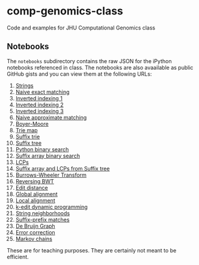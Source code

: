 comp-genomics-class
===================

Code and examples for JHU Computational Genomics class

Notebooks
---------

The `notebooks` subdirectory contains the raw JSON for the iPython notebooks referenced in class.  The notebooks are also avaailable as public GitHub gists and you can view them at the following URLs:

1. [Strings]
2. [Naive exact matching]
3. [Inverted indexing 1]
4. [Inverted indexing 2]
5. [Inverted indexing 3]
6. [Naive approximate matching]
7. [Boyer-Moore]
8. [Trie map]
9. [Suffix trie]
10. [Suffix tree]
11. [Python binary search]
12. [Suffix array binary search]
13. [LCPs]
14. [Suffix array and LCPs from Suffix tree]
15. [Burrows-Wheeler Transform]
16. [Reversing BWT]
17. [Edit distance]
18. [Global alignment]
19. [Local alignment]
20. [k-edit dynamic programming]
21. [String neighborhoods]
22. [Suffix-prefix matches]
23. [De Bruijn Graph]
24. [Error correction]
25. [Markov chains]

[Strings]: http://nbviewer.ipython.org/6512698
[Naive exact matching]: http://nbviewer.ipython.org/6513059
[Inverted indexing 1]: http://nbviewer.ipython.org/6582444
[Inverted indexing 2]: http://nbviewer.ipython.org/6584538
[Inverted indexing 3]: http://nbviewer.ipython.org/6582836
[Naive approximate matching]: http://nbviewer.ipython.org/6603391
[Boyer-Moore]: http://nbviewer.ipython.org/6603340
[Trie map]: http://nbviewer.ipython.org/6603619
[Suffix trie]: http://nbviewer.ipython.org/6603756
[Suffix tree]: http://nbviewer.ipython.org/6665861
[Python binary search]: http://nbviewer.ipython.org/6603756
[Suffix array binary search]: http://nbviewer.ipython.org/6765182
[LCPs]: http://nbviewer.ipython.org/6783863
[Suffix array and LCPs from Suffix tree]: http://nbviewer.ipython.org/6796858
[Burrows-Wheeler Transform]: http://nbviewer.ipython.org/6798379
[Reversing BWT]: http://nbviewer.ipython.org/6860491
[Edit distance]: http://nbviewer.ipython.org/6894694
[Global alignment]: http://nbviewer.ipython.org/6895625
[Local alignment]: http://nbviewer.ipython.org/6994170
[k-edit dynamic programming]: http://nbviewer.ipython.org/7011945
[String neighborhoods]: http://nbviewer.ipython.org/7012233
[Suffix-prefix matches]: http://nbviewer.ipython.org/7089885
[De Bruijn graph]: http://nbviewer.ipython.org/7237207
[Error correction]: http://nbviewer.ipython.org/7339417
[Markov chains]: http://nbviewer.ipython.org/7413873

These are for teaching purposes.  They are certainly not meant to be efficient.
